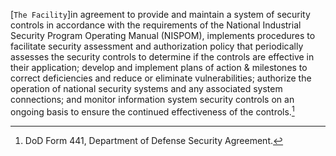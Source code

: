[`The Facility`]in agreement to provide and maintain a system of security controls in accordance with the requirements of the National Industrial Security Program Operating Manual (NISPOM), implements procedures to facilitate security assessment and authorization policy that periodically assesses the security controls to determine if the controls are effective in their application; develop and implement plans of action & milestones to correct deficiencies and reduce or eliminate vulnerabilities; authorize the operation of national security systems and any associated system connections; and monitor information system security controls on an ongoing basis to ensure the continued effectiveness of the controls.[^1]

[^1]: DoD Form 441, Department of Defense Security Agreement.
